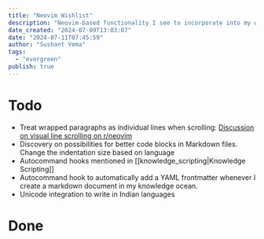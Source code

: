 ```yaml
---
title: "Neovim Wishlist"
description: "Neovim-based functionality I see to incorporate into my workflow."
date_created: "2024-07-09T13:03:07"
date: "2024-07-11T07:45:59"
author: "Sushant Vema"
tags:
  - "evergreen"
publish: true
---
```

# Todo
- Treat wrapped paragraphs as individual lines when scrolling: [Discussion on visual line scrolling on r/neovim](https://old.reddit.com/r/neovim/comments/1dybryf/my_complete_neovim_markdown_setup_and_workflow_in/lc8a0d5/)
- Discovery on possibilities for better code blocks in Markdown files. Change the indentation size based on language
- Autocommand hooks mentioned in [[knowledge_scripting|Knowledge Scripting]]
- Autocommand hook to automatically add a YAML frontmatter whenever I create a markdown document in my knowledge ocean.
- Unicode integration to write in Indian languages

# Done
